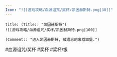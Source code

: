 ```yaml
---
Icon: "![[游戏攻略/血源诅咒/奖杯/凯因赫斯特.png|30]]"
---
```

```ad-common-silver-trophy
title: (Title:: "凯因赫斯特")
![[游戏攻略/血源诅咒/奖杯/凯因赫斯特.png|100]]

(Comment:: "进入凯因赫斯特, 被遗忘的废墟城堡.")
```

#血源诅咒/奖杯 #奖杯 #奖杯/银
